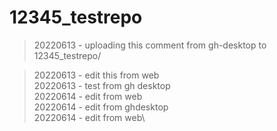 # 12345_testrepo

>20220613 - uploading this comment from gh-desktop to 12345_testrepo/

>20220613 - edit this from web\
>20220613 - test from gh desktop\
>20220614 - edit from web\
>20220614 - edit from ghdesktop\
>20220614 - edit from web\

